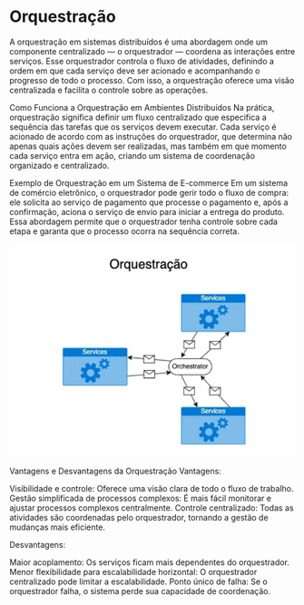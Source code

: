 # Orquestração

A orquestração em sistemas distribuídos é uma abordagem onde um componente centralizado — o orquestrador — coordena as interações entre serviços. Esse orquestrador controla o fluxo de atividades, definindo a ordem em que cada serviço deve ser acionado e acompanhando o progresso de todo o processo. Com isso, a orquestração oferece uma visão centralizada e facilita o controle sobre as operações.

Como Funciona a Orquestração em Ambientes Distribuídos
Na prática, orquestração significa definir um fluxo centralizado que especifica a sequência das tarefas que os serviços devem executar. Cada serviço é acionado de acordo com as instruções do orquestrador, que determina não apenas quais ações devem ser realizadas, mas também em que momento cada serviço entra em ação, criando um sistema de coordenação organizado e centralizado.

Exemplo de Orquestração em um Sistema de E-commerce
Em um sistema de comércio eletrônico, o orquestrador pode gerir todo o fluxo de compra: ele solicita ao serviço de pagamento que processe o pagamento e, após a confirmação, aciona o serviço de envio para iniciar a entrega do produto. Essa abordagem permite que o orquestrador tenha controle sobre cada etapa e garanta que o processo ocorra na sequência correta.

![Coreografia](../../../assets/orquestracao.png) 

Vantagens e Desvantagens da Orquestração
Vantagens:

Visibilidade e controle: Oferece uma visão clara de todo o fluxo de trabalho.
Gestão simplificada de processos complexos: É mais fácil monitorar e ajustar processos complexos centralmente.
Controle centralizado: Todas as atividades são coordenadas pelo orquestrador, tornando a gestão de mudanças mais eficiente.

Desvantagens:

Maior acoplamento: Os serviços ficam mais dependentes do orquestrador.
Menor flexibilidade para escalabilidade horizontal: O orquestrador centralizado pode limitar a escalabilidade.
Ponto único de falha: Se o orquestrador falha, o sistema perde sua capacidade de coordenação.